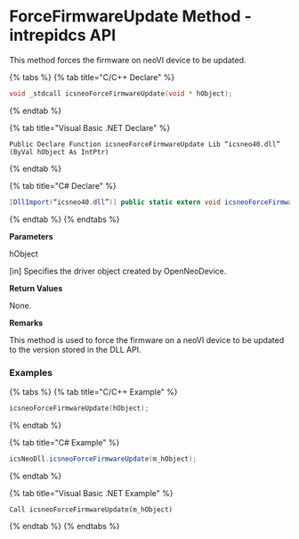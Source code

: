 # ForceFirmwareUpdate Method - intrepidcs API

This method forces the firmware on neoVI device to be updated.

{% tabs %}
{% tab title="C/C++ Declare" %}
```cpp
void _stdcall icsneoForceFirmwareUpdate(void * hObject);
```
{% endtab %}

{% tab title="Visual Basic .NET Declare" %}
```vbnet
Public Declare Function icsneoForceFirmwareUpdate Lib “icsneo40.dll” (ByVal hObject As IntPtr)
```
{% endtab %}

{% tab title="C# Declare" %}
```csharp
[DllImport(“icsneo40.dll”)] public static extern void icsneoForceFirmwareUpdate(IntPtr hObject);
```
{% endtab %}
{% endtabs %}

**Parameters**

hObject

\[in] Specifies the driver object created by OpenNeoDevice.

**Return Values**

None.

**Remarks**

This method is used to force the firmware on a neoVI device to be updated to the version stored in the DLL API.

### Examples

{% tabs %}
{% tab title="C/C++ Example" %}
```cpp
icsneoForceFirmwareUpdate(hObject);
```
{% endtab %}

{% tab title="C# Example" %}
```csharp
icsNeoDll.icsneoForceFirmwareUpdate(m_hObject);
```
{% endtab %}

{% tab title="Visual Basic .NET Example" %}
```vbnet
Call icsneoForceFirmwareUpdate(m_hObject)
```
{% endtab %}
{% endtabs %}
